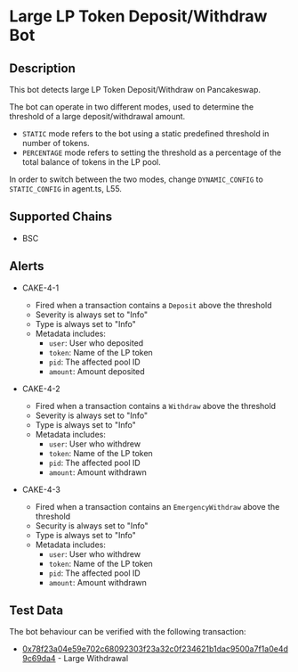 # Large LP Token Deposit/Withdraw Bot

## Description

This bot detects large LP Token Deposit/Withdraw on Pancakeswap.

The bot can operate in two different modes, used to determine the threshold of a large deposit/withdrawal amount.

- `STATIC` mode refers to the bot using a static predefined threshold in number of tokens.
- `PERCENTAGE` mode refers to setting the threshold as a percentage of the total balance of tokens in the LP pool.

In order to switch between the two modes, change `DYNAMIC_CONFIG` to `STATIC_CONFIG` in agent.ts, L55.

## Supported Chains

- BSC

## Alerts

- CAKE-4-1

  - Fired when a transaction contains a `Deposit` above the threshold
  - Severity is always set to "Info"
  - Type is always set to "Info"
  - Metadata includes:
    - `user`: User who deposited
    - `token`: Name of the LP token
    - `pid`: The affected pool ID
    - `amount`: Amount deposited

- CAKE-4-2

  - Fired when a transaction contains a `Withdraw` above the threshold
  - Severity is always set to "Info"
  - Type is always set to "Info"
  - Metadata includes:
    - `user`: User who withdrew
    - `token`: Name of the LP token
    - `pid`: The affected pool ID
    - `amount`: Amount withdrawn

- CAKE-4-3
  - Fired when a transaction contains an `EmergencyWithdraw` above the threshold
  - Security is always set to "Info"
  - Type is always set to "Info"
  - Metadata includes:
    - `user`: User who withdrew
    - `token`: Name of the LP token
    - `pid`: The affected pool ID
    - `amount`: Amount withdrawn

## Test Data

The bot behaviour can be verified with the following transaction:

- [0x78f23a04e59e702c68092303f23a32c0f234621b1dac9500a7f1a0e4d9c69da4](https://bscscan.com/tx/0x78f23a04e59e702c68092303f23a32c0f234621b1dac9500a7f1a0e4d9c69da4) - Large Withdrawal
